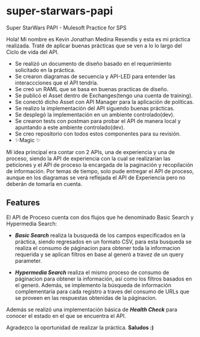 # super-starwars-papi
 Super StarWars PAPI - Mulesoft Practice for SPS

Hola! Mi nombre es Kevin Jonathan Medina Resendis y esta es mi práctica realizada.
Traté de aplicar buenas prácticas que se ven a lo lo largo del Cíclo de vida del API.

- Se realizó un documento de diseño basado en el requerimiento solicitado en la práctica.
- Se crearon diagramas de secuencia y API-LED para entender las interaccciones que el API tendría.
- Se creó un RAML que se basa en buenas practicas de diseño.
- Se publicó el Asset dentro de Exchanges(tengo una cuenta de training).
- Se conectó dicho Asset con API Manager para la aplicación de políticas.
- Se realizo la implementación del API siguendo buenas prácticas.
- Se desplegó la implementación en un ambiente controlado(dev).
- Se crearon tests con postman para probar el API de manera local y apuntando a este ambiente controlado(dev).
- Se creo repositorio con todos estos componentes para su revisión.
- ✨Magic ✨

Mí idea principal era contar con 2 APIs, una de experiencia y una de proceso, 
siendo la API de experiencia con la cual se realizarían las peticiones y el API de proceso la
encargada de la paginación y recopilación de información. Por temas de tiempo, solo pude entregar el
API de proceso, aunque en los diagramas se verá reflejada el API de Experiencia pero no deberán de tomarla
en cuenta.

## Features

El API de Proceso cuenta con dos flujos que he denominado Basic Search y Hypermedia Search:

- ***Basic Search*** realiza la busquedá de los campos especificados en la práctica, siendo
  regresados en un formato CSV, para esta busqueda se realiza el consumo de páginacion para 
  obtener toda la informacion requerida y se aplican filtros en base al generó a travez de un
  query parameter.

- ***Hypermedia Search*** realiza el mismo proceso de consumo de páginacion para obtener la información,
  así como los filtros basados en el generó. Además, se implemento la búsqueda de información
  complementaria para cada registro a traves del consumo de URLs que se proveen en las respuestas
  obtenidas de la páginacion.

Además se realizó una implementación básica de ***Health Check*** para conocer el estado en el que se encuentra el API.

Agradezco la oportunidad de realizar la práctica.
**Saludos :)**
